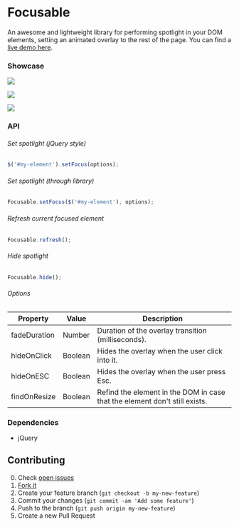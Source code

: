 Focusable
=============
An awesome and lightweight library for performing spotlight in your DOM elements, setting an animated overlay to the rest of the page.
You can find a [live demo here](http://zzarcon.github.io/focusable/).

### Showcase

![](https://raw.github.com/zzarcon/focus-element-overlay/master/showcase/list.gif)

![](https://raw.github.com/zzarcon/focus-element-overlay/master/showcase/header.gif)

![](https://raw.github.com/zzarcon/focus-element-overlay/master/showcase/elements.gif)

### API
###### Set spotlight (jQuery style)
```javascript
$('#my-element').setFocus(options);
```
###### Set spotlight (through library)
```javascript
Focusable.setFocus($('#my-element'), options);
```
###### Refresh current focused element
```javascript
Focusable.refresh();
```
###### Hide spotlight
```javascript
Focusable.hide();
```
###### Options
Property | Value | Description
------------ | ------------- | -------------
fadeDuration | Number | Duration of the overlay transition (milliseconds).
hideOnClick | Boolean | Hides the overlay when the user click into it.
hideOnESC | Boolean | Hides the overlay when the user press Esc.
findOnResize | Boolean | Refind the element in the DOM in case that the element don't still exists.
### Dependencies
- jQuery

## Contributing

0. Check [open issues](https://github.com/zzarcon/focusable/issues)
1. [Fork it](https://github.com/zzarcon/focusable/fork)
2. Create your feature branch (`git checkout -b my-new-feature`)
3. Commit your changes (`git commit -am 'Add some feature'`)
4. Push to the branch (`git push origin my-new-feature`)
5. Create a new Pull Request
